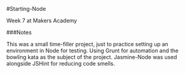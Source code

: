 #Starting-Node

Week 7 at Makers Academy

###Notes

This was a small time-filler project, just to practice setting up an
environment in Node for testing. Using Grunt for automation and the bowling
kata as the subject of the project. Jasmine-Node was used alongside JSHint for
reducing code smells.

